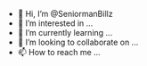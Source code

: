 - 👋 Hi, I’m @SeniormanBillz
- 👀 I’m interested in ...
- 🌱 I’m currently learning ...
- 💞️ I’m looking to collaborate on ...
- 📫 How to reach me ...

<!---
SeniormanBillz/SeniormanBillz is a ✨ special ✨ repository because its `README.md` (this file) appears on your GitHub profile.
You can click the Preview link to take a look at your changes.
--->
